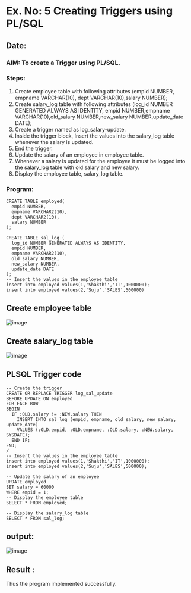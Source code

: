 # Ex. No: 5 Creating Triggers using PL/SQL
## Date:
### AIM: To create a Trigger using PL/SQL.

### Steps:
1. Create employee table with following attributes (empid NUMBER, empname VARCHAR(10), dept VARCHAR(10),salary NUMBER);
2. Create salary_log table with following attributes (log_id NUMBER GENERATED ALWAYS AS IDENTITY, empid NUMBER,empname VARCHAR(10),old_salary NUMBER,new_salary NUMBER,update_date DATE);
3. Create a trigger named as log_salary-update.
4. Inside the trigger block, Insert the values into the salary_log table whenever the salary is updated.
5. End the trigger.
6. Update the salary of an employee in employee table.
7. Whenever a salary is updated for the employee it must be logged into the salary_log table with old salary and new salary.
8. Display the employee table, salary_log table.

### Program:
```
CREATE TABLE employed(
  empid NUMBER,
  empname VARCHAR2(10),
  dept VARCHAR2(10),
  salary NUMBER
);

CREATE TABLE sal_log (
  log_id NUMBER GENERATED ALWAYS AS IDENTITY,
  empid NUMBER,
  empname VARCHAR2(10),
  old_salary NUMBER,
  new_salary NUMBER,
  update_date DATE
);
-- Insert the values in the employee table
insert into employed values(1,'Shakthi','IT',1000000);
insert into employed values(2,'Suju','SALES',500000)
```
## Create employee table

![image](https://github.com/Revathi-Dayalan/Ex-No-5-Creating-Triggers-using-PL-SQL/assets/96000574/a3b94ca0-784f-483f-8cca-f1eb895c3b72)


## Create salary_log table

![image](https://github.com/Revathi-Dayalan/Ex-No-5-Creating-Triggers-using-PL-SQL/assets/96000574/82d98d88-e4ef-4dc0-914e-a3d4399d087e)

## PLSQL Trigger code
````
-- Create the trigger
CREATE OR REPLACE TRIGGER log_sal_update
BEFORE UPDATE ON employed
FOR EACH ROW
BEGIN
  IF :OLD.salary != :NEW.salary THEN
    INSERT INTO sal_log (empid, empname, old_salary, new_salary, update_date)
    VALUES (:OLD.empid, :OLD.empname, :OLD.salary, :NEW.salary, SYSDATE);
  END IF;
END;
/
-- Insert the values in the employee table
insert into employed values(1,'Shakthi','IT',1000000);
insert into employed values(2,'Suju','SALES',500000);

-- Update the salary of an employee
UPDATE employed
SET salary = 60000
WHERE empid = 1;
-- Display the employee table
SELECT * FROM employed;

-- Display the salary_log table
SELECT * FROM sal_log;
````
## output:

![image](https://github.com/Revathi-Dayalan/Ex-No-5-Creating-Triggers-using-PL-SQL/assets/96000574/40c2c89b-ec50-4e76-9116-7da8767d7602)

## Result :
Thus the program implemented successfully.

